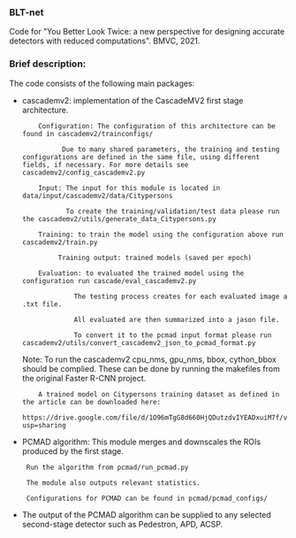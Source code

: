 ### BLT-net

Code for "You Better Look Twice: a new perspective for designing accurate detectors with reduced computations". BMVC, 2021.

### Brief description:
The code consists of the following main packages:
 - cascademv2: implementation of the CascadeMV2 first stage architecture.
  
           Configuration: The configuration of this architecture can be found in cascademv2/trainconfigs/
           
                 Due to many shared parameters, the training and testing configurations are defined in the same file, using different fields, if necessary. For more details see cascademv2/config_cascademv2.py
                 
           Input: The input for this module is located in data/input/cascademv2/data/Citypersons
           
                  To create the training/validation/test data please run the cascademv2/utils/generate_data_Citypersons.py
                  
           Training: to train the model using the configuration above run cascademv2/train.py
           
                Training output: trained models (saved per epoch)
                
           Evaluation: to evaluated the trained model using the configuration run cascade/eval_cascademv2.py
           
                    The testing process creates for each evaluated image a .txt file.
                    
                    All evaluated are then summarized into a jason file.
                    
                    To convert it to the pcmad input format please run cascademv2/utils/convert_cascademv2_json_to_pcmad_format.py  
                    

    Note: 
           To run the cascademv2 cpu_nms, gpu_nms, bbox, cython_bbox should be complied.
           These can be done by running the makefiles from the original Faster R-CNN project.
           
           A trained model on Citypersons training dataset as defined in the article can be downloaded here:
           https://drive.google.com/file/d/1O96mTgG8d660HjQDutzdvIYEADxuiM7f/view?usp=sharing
           
 
 - PCMAD algorithm:
        This module merges and downscales the ROIs produced by the first stage.
        
        Run the algorithm from pcmad/run_pcmad.py
        
        The module also outputs relevant statistics.
        
        Configurations for PCMAD can be found in pcmad/pcmad_configs/                   
  
 - The output of the PCMAD algorithm can be supplied to any selected second-stage detector such as Pedestron, APD, ACSP.              
            





